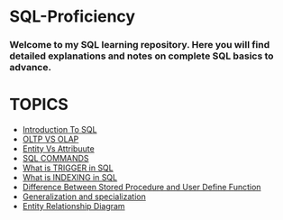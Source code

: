 # SQL-Proficiency
### Welcome to my SQL learning repository. Here you will find detailed explanations and notes on complete SQL basics to advance.

# TOPICS 

- [Introduction To SQL](Intro_to_SQL.md)
- [OLTP VS OLAP](https://github.com/Bibek417/SQL-Proficiency/blob/main/OLTP_VS_OLAP.md)
- [Entity Vs Attribuute]()
- [SQL COMMANDS]()
- [What is TRIGGER in SQL]()
- [What is INDEXING in SQL]()
- [Difference Between Stored Procedure and User Define Function]()
- [Generalization and specialization]()
- [Entity Relationship Diagram]()

